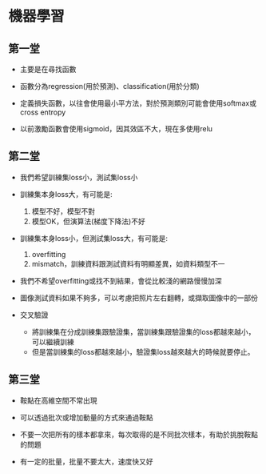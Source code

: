 
# 機器學習

## 第一堂

* 主要是在尋找函數

* 函數分為regression(用於預測)、classification(用於分類)

* 定義損失函數，以往會使用最小平方法，對於預測類別可能會使用softmax或cross entropy

* 以前激勵函數會使用sigmoid，因其效區不大，現在多使用relu

## 第二堂

* 我們希望訓練集loss小，測試集loss小

* 訓練集本身loss大，有可能是:
    1. 模型不好，模型不對
    2. 模型OK，但演算法(梯度下降法)不好

* 訓練集本身loss小，但測試集loss大，有可能是:
    1. overfitting
    2. mismatch，訓練資料跟測試資料有明顯差異，如資料類型不一

* 我們不希望overfitting或找不到結果，會從比較淺的網路慢慢加深

* 圖像測試資料如果不夠多，可以考慮把照片左右翻轉，或擷取圖像中的一部份

* 交叉驗證

    * 將訓練集在分成訓練集跟驗證集，當訓練集跟驗證集的loss都越來越小，可以繼續訓練
    * 但是當訓練集的loss都越來越小，驗證集loss越來越大的時候就要停止。

## 第三堂

* 鞍點在高維空間不常出現

* 可以透過批次或增加動量的方式來通過鞍點

* 不要一次把所有的樣本都拿來，每次取得的是不同批次樣本，有助於挑脫鞍點的問題

* 有一定的批量，批量不要太大，速度快又好